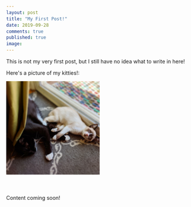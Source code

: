 ```yaml
---
layout: post
title: "My First Post!"
date: 2019-09-28
comments: true
published: true
image:
---
```


This is not my very first post, but I still have no idea what to write in here!

Here's a picture of my kitties!:

<img height="50%" width="50%" src="/teddy-leelu.jpg" alt="fur babies">
<br><br><br><br>
Content coming soon!
